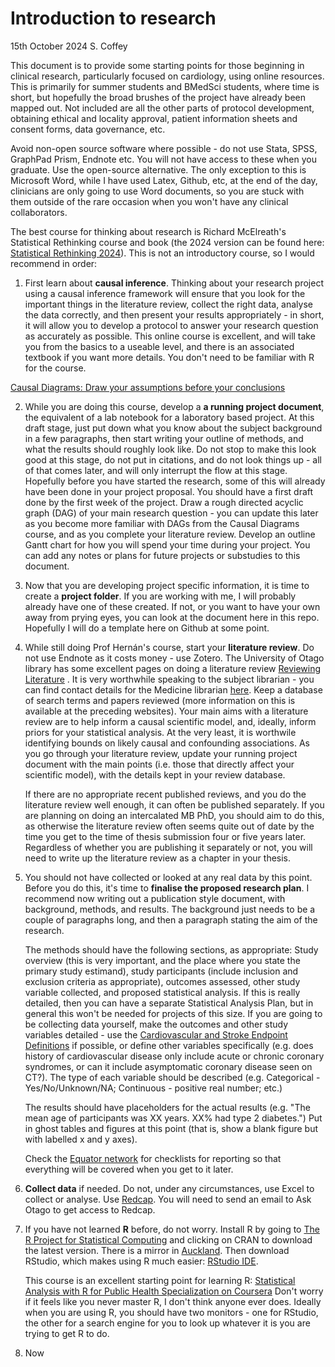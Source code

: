 # Introduction to research

15th October 2024
S. Coffey

This document is to provide some starting points for those beginning in clinical research, particularly focused on cardiology, using online resources. This is primarily for summer students and BMedSci students, where time is short, but hopefully the broad brushes of the project have already been mapped out. Not included are all the other parts of protocol development, obtaining ethical and locality approval, patient information sheets and consent forms, data governance, etc.

Avoid non-open source software where possible - do not use Stata, SPSS, GraphPad Prism, Endnote etc. You will not have access to these when you graduate. Use the open-source alternative. The only exception to this is Microsoft Word, while I have used Latex, Github, etc, at the end of the day, clinicians are only going to use Word documents, so you are stuck with them outside of the rare occasion when you won't have any clinical collaborators.

The best course for thinking about research is Richard McElreath's Statistical Rethinking course and book (the 2024 version can be found here: [Statistical Rethinking 2024](https://github.com/rmcelreath/stat_rethinking_2024)). This is not an introductory course, so I would recommend in order:

1. First learn about **causal inference**. Thinking about your research project using a causal inference framework will ensure that you look for the important things in the literature review, collect the right data, analyse the data correctly, and then present your results appropriately - in short, it will allow you to develop a protocol to answer your research question as accurately as possible. This online course is excellent, and will take you from the basics to a useable level, and there is an associated textbook if you want more details. You don't need to be familiar with R for the course.
   
[Causal Diagrams: Draw your assumptions before your conclusions](https://www.edx.org/learn/data-analysis/harvard-university-causal-diagrams-draw-your-assumptions-before-your-conclusions)

2. While you are doing this course, develop a **a running project document**, the equivalent of a lab notebook for a laboratory based project. At this draft stage, just put down what you know about the subject background in a few paragraphs, then start writing your outline of methods, and what the results should roughly look like. Do not stop to make this look good at this stage, do not put in citations, and do not look things up - all of that comes later, and will only interrupt the flow at this stage.  Hopefully before you have started the research, some of this will already have been done in your project proposal. You should have a first draft done by the first week of the project. Draw a rough directed acyclic graph (DAG) of your main research question - you can update this later as you become more familiar with DAGs from the Causal Diagrams course, and as you complete your literature review. Develop an outline Gantt chart for how you will spend your time during your project. You can add any notes or plans for future projects or substudies to this document.
3. Now that you are developing project specific information, it is time to create a **project folder**. If you are working with me, I will probably already have one of these created. If not, or you want to have your own away from prying eyes, you can look at the document here in this repo. Hopefully I will do a template here on Github at some point. 

4. While still doing Prof Hernán's course, start your **literature review**. Do not use Endnote as it costs money - use Zotero. 
The University of Otago library has some excellent pages on doing a literature review [Reviewing Literature](https://otago.libguides.com/thesisinformation/reviewing_literature) . It is very worthwhile speaking to the subject librarian - you can find contact details for the Medicine librarian [here](https://otago.libguides.com/medicine). Keep a database of search terms and papers reviewed (more information on this is available at the preceding websites). Your main aims with a literature review are to help inform a causal scientific model, and, ideally, inform priors for your statistical analysis. At the very least, it is worthwile identifying bounds on likely causal and confounding associations. As you go through your literature review, update your running project document with the main points (i.e. those that directly affect your scientific model), with the details kept in your review database. 

   If there are no appropriate recent published reviews, and you do the literature review well enough, it can often be published separately. If you are planning on doing an intercalated MB PhD, you should aim to do this, as otherwise the literature review often seems quite out of date by the time you get to the time of thesis submission four or five years later. Regardless of whether you are publishing it separately or not, you will need to write up the literature review as a chapter in your thesis.

5. You should not have collected or looked at any real data by this point. Before you do this, it's time to **finalise the proposed research plan**. I recommend now writing out a publication style document, with background, methods, and results. The background just needs to be a couple of paragraphs long, and then a paragraph stating the aim of the research.

   The methods should have the following sections, as appropriate: Study overview (this is very important, and the place where you state the primary study estimand), study participants (include inclusion and exclusion criteria as appropriate), outcomes assessed, other study variable collected, and proposed statistical analysis. If this is really detailed, then you can have a separate Statistical Analysis Plan, but in general this won't be needed for projects of this size. If you are going to be collecting data yourself, make the outcomes and other study variables detailed - use the [Cardiovascular and Stroke Endpoint Definitions](https://www.ahajournals.org/doi/10.1161/CIRCULATIONAHA.117.033502) if possible, or define other variables specifically (e.g. does history of cardiovascular disease only include acute or chronic coronary syndromes, or can it include asymptomatic coronary disease seen on CT?). The type of each variable should be described (e.g. Categorical - Yes/No/Unknown/NA; Continuous - positive real number; etc.) 
  
   The results should have placeholders for the actual results (e.g. "The mean age of participants was XX years. XX% had type 2 diabetes.") Put in ghost tables and figures at this point (that is, show a blank figure but with labelled x and y axes).

   Check the [Equator network](https://www.equator-network.org) for checklists for reporting so that everything will be covered when you get to it later.

7. **Collect data** if needed. Do not, under any circumstances, use Excel to collect or analyse. Use [Redcap](https://redcap.otago.ac.nz). You will need to send an email to Ask Otago to get access to Redcap.

8. If you have not learned **R** before, do not worry. Install R by going to [The R Project for Statistical Computing](https://www.r-project.org) and clicking on CRAN to download the latest version. There is a mirror in [Auckland](https://cran.stat.auckland.ac.nz/). Then download RStudio, which makes using R much easier: [RStudio IDE](https://posit.co/downloads/). 

   This course is an excellent starting point for learning R:
[Statistical Analysis with R for Public Health Specialization on Coursera](https://www.coursera.org/specializations/statistical-analysis-r-public-health)
Don't worry if it feels like you never master R, I don't think anyone ever does. Ideally when you are using R, you should have two monitors - one for RStudio, the other for a search engine for you to look up whatever it is you are trying to get R to do.

9. Now




